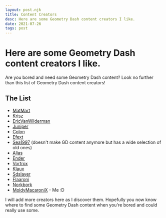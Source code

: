```yaml
---
layout: post.njk
title: Content Creators
desc: Here are some Geometry Dash content creators I like.
date: 2021-07-26
tags: post
---
```


# Here are some Geometry Dash content creators I like.

<!--
This list will be ordered as follows:

* Those near the top of the list post often, have a wide selection of existing videos, post high quality videos, post longer videos, or a combination of all of these.
* This means that inactive accounts can still rank high as long as they have a lot of videos.
* Likewise, active accounts won't rank as high if their videos are very short.
* If a creator fails in one or more of these stats, they will appear lower on the list.
* The list is ordered this way so that you can find new, good content easier.

Also, the list won't be 100% accurate. I only tried to give creators a vague positioning, so people closer together could probably be rearranged without ruining the whole list.
-->

Are you bored and need some Geometry Dash content? Look no further than this list of Geometry Dash content creators!

## The List

* [MatMart]()
* [Krisz]()
* [EricVanWilderman]()
* [Juniper]()
* [Colon]()
* [Efext]()
* [Sea1997]() (doesn't make GD content anymore but has a wide selection of old ones)
* [Alias]()
* [Ender]()
* [Vortrox]()
* [Klaux]()
* [Sdslayer]()
* [Flaaroni]()
* [Norkbork]()
* [MoldyMacaroniX]() - Me :D

I will add more creators here as I discover them. Hopefully you now know where to find some Geometry Dash content when you're bored and could really use some.